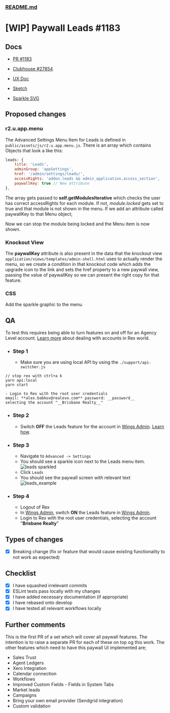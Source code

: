 
### [README.md](../README.md)

# [WIP] Paywall Leads #1183

## Docs

- [PR #1183](https://github.com/rexlabsio/rex-app/pull/1183)

- [Clubhouse #27854](https://app.clubhouse.io/rexlabs/story/27854/create-paywall-ux)

- [UX Doc](https://docs.google.com/document/d/1lmPypYx8PVb_Qdg5NWpmaXwMjf45_gpMrr5Hgb-3hFM/edit#heading=h.vgu80vvtz7qj)

- [Sketch](https://api.clubhouse.io/api/attachments/files/clubhouse-assets/59b49fbb-ad90-4628-b335-19807d8ed4d4/5ccb9b57-8a83-41b7-ba28-6d078e9ba2b3/R_Generic-Paywall_UX%20(Generic%20Feature%20Paywall)%20copy.sketch)

- [Sparkle SVG](https://api.clubhouse.io/api/attachments/files/clubhouse-assets/59b49fbb-ad90-4628-b335-19807d8ed4d4/5ccb99c5-f2f0-446a-9b05-add04ba9895b/sparkle-group.svg)

## Proposed changes

### r2.u.app.menu

The Advanced Settings Menu Item for Leads is defined in `public/assets/js/r2.u.app.menu.js`. There is an array which contains Objects that look a like this:  

```javascript
leads: {
    title: 'Leads',
    adminGroup: 'appSettings',
    href: '/admin/settings/leads/',
    accessRights: 'addon.leads && admin_application.access_section',
    paywallKey: true // New attribute
},
```
The array gets passed to __self.getModulesIterative__ which checks the user has correct accessRights for each module. If not, _module.locked_ gets set to true and that module is not shown in the menu. If we add an attribute called paywallKey to that Menu object;

Now we can stop the module being locked and the Menu item is now shown.

### Knockout View

The __paywallKey__ attribute is also present in the data that the knockout view `application/views/templates/admin-shell.html` uses to actually render the menu, so we create a condition in that knockout code which adds the upgrade icon to the link and sets the href property to a new paywall view, passing the value of paywallKey so we can present the right copy for that feature.

### CSS

Add the sparkle graphic to the menu.

## QA

To test this requires being able to turn features on and off for an Agency Level account. 
[Learn more](./md/rex_accounts.md) about dealing with accounts in Rex world.

- ### Step 1 
    - Make sure you are using local API by using the `./support/api-switcher.js`  
```
// stop rex with ctrl+a k
yarn api:local
yarn start
```
    - Login to Rex with the root user credentials  
    email: **alex.babkov@realevo.com** password: __password__  
    selecting the account "__Brisbane Realty__" 

- ### Step 2
    - Switch **OFF** the Leads feature for the account in [Wings Admin](http://localhost:20002). 
    [Learn how](./md/wings_admin.md).

- ### Step 3
    - Navigate to `Advanced -> Settings`
    - You should see a sparkle icon next to the Leads menu item.  
    ![leads sparkled](https://user-images.githubusercontent.com/370513/59813967-e6ca5100-9356-11e9-9f5d-11d70ae32fd8.png)
    - Click `Leads`
    - You should see the paywall screen with relevant text  
    ![leads_example](https://user-images.githubusercontent.com/370513/59730902-730d4300-9287-11e9-9ba2-d00ac94f4e11.png)

- ### Step 4
    - Logout of Rex 
    - In [Wings Admin](http://localhost:20002), switch **ON** the Leads feature in [Wings Admin](http://localhost:20002).
    - Login to Rex with the root user credentials, selecting the account "__Brisbane Realty__" 


## Types of changes

- [x] Breaking change (fix or feature that would cause existing functionality to not work as expected)

## Checklist

- [x] I have squashed irrelevant commits
- [x] ESLint tests pass locally with my changes
- [x] I have added necessary documentation (if appropriate)
- [x] I have rebased onto develop
- [x] I have tested all relevant workflows locally

## Further comments

This is the first PR of a set which will cover all paywall features. 
The intention is to raise a separate PR for each of these on top og this work. 
The other features which need to have this paywall UI implemented are; 

- Sales Trust
- Agent Ledgers
- Xero Integration
- Calendar connection
- Workflows
- Improved Custom Fields - Fields in System Tabs
- Market leads
- Campaigns
- Bring your own email provider (Sendgrid integration)
- Custom validation
